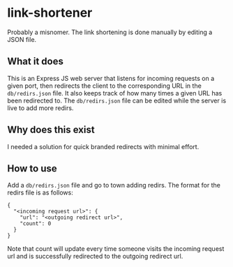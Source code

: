 # link-shortener
Probably a misnomer. The link shortening is done manually by editing a JSON file.

## What it does
This is an Express JS web server that listens for incoming requests on a given port, then redirects the client to the corresponding URL in the `db/redirs.json` file. It also keeps track of how many times a given URL has been redirected to. The `db/redirs.json` file can be edited while the server is live to add more redirs.

## Why does this exist
I needed a solution for quick branded redirects with minimal effort.

## How to use
Add a `db/redirs.json` file and go to town adding redirs.
The format for the redirs file is as follows:
```
{
  "<incoming request url>": {
    "url": "<outgoing redirect url>",
    "count": 0
  }
}
```
Note that count will update every time someone visits the incoming request url and is successfully redirected to the outgoing redirect url.
